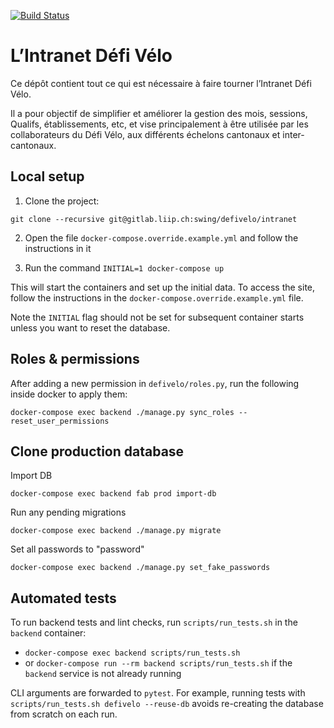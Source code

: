 [![Build Status](https://travis-ci.org/defivelo/db.svg?branch=master)](https://travis-ci.org/defivelo/db)

# L’Intranet Défi Vélo

Ce dépôt contient tout ce qui est nécessaire à faire tourner l’Intranet Défi Vélo.

Il a pour objectif de simplifier et améliorer la gestion des mois, sessions,
Qualifs, établissements, etc, et vise principalement à être utilisée par
les collaborateurs du Défi Vélo, aux différents échelons cantonaux et
inter-cantonaux.

## Local setup
1. Clone the project:

```
git clone --recursive git@gitlab.liip.ch:swing/defivelo/intranet
```

2. Open the file `docker-compose.override.example.yml` and follow the instructions in it

3. Run the command `INITIAL=1 docker-compose up`

This will start the containers and set up the initial data. To access the site,
follow the instructions in the `docker-compose.override.example.yml` file.

Note the `INITIAL` flag should not be set for subsequent container starts unless
you want to reset the database.

## Roles & permissions
After adding a new permission in `defivelo/roles.py`, run the following inside docker to apply them:
```
docker-compose exec backend ./manage.py sync_roles --reset_user_permissions
```

## Clone production database
Import DB
```shell
docker-compose exec backend fab prod import-db
```
Run any pending migrations
```shell
docker-compose exec backend ./manage.py migrate
```
Set all passwords to "password"
```shell
docker-compose exec backend ./manage.py set_fake_passwords
```

## Automated tests

To run backend tests and lint checks, run `scripts/run_tests.sh` in the `backend` container:
* `docker-compose exec backend scripts/run_tests.sh`
* or `docker-compose run --rm backend scripts/run_tests.sh` if the `backend` service is not already running

CLI arguments are forwarded to `pytest`.
For example, running tests with `scripts/run_tests.sh defivelo --reuse-db` avoids
re-creating the database from scratch on each run.
